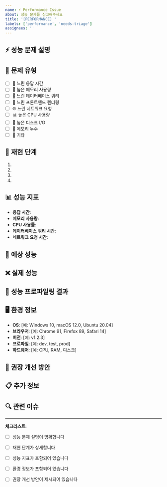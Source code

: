 ```yaml
---
name: ⚡ Performance Issue
about: 성능 문제를 신고해주세요
title: '[PERFORMANCE] '
labels: ['performance', 'needs-triage']
assignees: ''
---
```


## ⚡ 성능 문제 설명
<!-- 성능 문제에 대한 명확하고 간결한 설명을 작성해주세요 -->

## 🎯 문제 유형
<!-- 성능 문제 유형을 선택해주세요 -->
- [ ] 🐌 느린 응답 시간
- [ ] 💾 높은 메모리 사용량
- [ ] 🔄 느린 데이터베이스 쿼리
- [ ] 📱 느린 프론트엔드 렌더링
- [ ] 🌐 느린 네트워크 요청
- [ ] 📊 높은 CPU 사용량
- [ ] 💽 높은 디스크 I/O
- [ ] 🔄 메모리 누수
- [ ] 📱 기타

## 🔄 재현 단계
<!-- 성능 문제를 재현하는 단계를 작성해주세요 -->
1. 
2. 
3. 
4. 

## 📊 성능 지표
<!-- 성능 지표를 작성해주세요 -->
- **응답 시간**: 
- **메모리 사용량**: 
- **CPU 사용률**: 
- **데이터베이스 쿼리 시간**: 
- **네트워크 요청 시간**: 

## 🎯 예상 성능
<!-- 예상했던 성능을 설명해주세요 -->

## ❌ 실제 성능
<!-- 실제로 측정된 성능을 설명해주세요 -->

## 📸 성능 프로파일링 결과
<!-- 가능하다면 성능 프로파일링 결과를 첨부해주세요 -->

## 🖥️ 환경 정보
<!-- 다음 정보를 작성해주세요 -->
- **OS**: [예: Windows 10, macOS 12.0, Ubuntu 20.04]
- **브라우저**: [예: Chrome 91, Firefox 89, Safari 14]
- **버전**: [예: v1.2.3]
- **프로파일**: [예: dev, test, prod]
- **하드웨어**: [예: CPU, RAM, 디스크]

## 🔧 권장 개선 방안
<!-- 성능을 개선하기 위한 권장 방안을 작성해주세요 -->

## 📋 추가 정보
<!-- 성능 문제와 관련된 추가 정보가 있다면 작성해주세요 -->

## 🔍 관련 이슈
<!-- 관련된 이슈가 있다면 링크해주세요 -->

---

**체크리스트:**
- [ ] 성능 문제 설명이 명확합니다
- [ ] 재현 단계가 상세합니다
- [ ] 성능 지표가 포함되어 있습니다
- [ ] 환경 정보가 포함되어 있습니다
- [ ] 권장 개선 방안이 제시되어 있습니다

